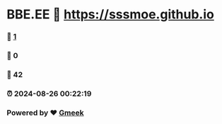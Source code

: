 # BBE.EE :link: https://sssmoe.github.io 
### :page_facing_up: [1](https://sssmoe.github.io/tag.html) 
### :speech_balloon: 0 
### :hibiscus: 42 
### :alarm_clock: 2024-08-26 00:22:19 
### Powered by :heart: [Gmeek](https://github.com/Meekdai/Gmeek)
